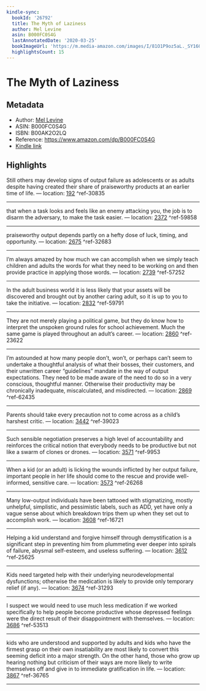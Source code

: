 ```yaml
---
kindle-sync:
  bookId: '26792'
  title: The Myth of Laziness
  author: Mel Levine
  asin: B000FC0S4G
  lastAnnotatedDate: '2020-03-25'
  bookImageUrl: 'https://m.media-amazon.com/images/I/81O1P9oz5aL._SY160.jpg'
  highlightsCount: 15
---
```

# The Myth of Laziness
## Metadata
* Author: [Mel Levine](https://www.amazon.com/Mel-Levine/e/B000APOX2Q/ref=dp_byline_cont_ebooks_1)
* ASIN: B000FC0S4G
* ISBN: B00AK2O2LQ
* Reference: https://www.amazon.com/dp/B000FC0S4G
* [Kindle link](kindle://book?action=open&asin=B000FC0S4G)

## Highlights
Still others may develop signs of output failure as adolescents or as adults despite having created their share of praiseworthy products at an earlier time of life. — location: [192](kindle://book?action=open&asin=B000FC0S4G&location=192) ^ref-30835

---
that when a task looks and feels like an enemy attacking you, the job is to disarm the adversary, to make the task easier. — location: [2372](kindle://book?action=open&asin=B000FC0S4G&location=2372) ^ref-59858

---
praiseworthy output depends partly on a hefty dose of luck, timing, and opportunity. — location: [2675](kindle://book?action=open&asin=B000FC0S4G&location=2675) ^ref-32683

---
I’m always amazed by how much we can accomplish when we simply teach children and adults the words for what they need to be working on and then provide practice in applying those words. — location: [2739](kindle://book?action=open&asin=B000FC0S4G&location=2739) ^ref-57252

---
In the adult business world it is less likely that your assets will be discovered and brought out by another caring adult, so it is up to you to take the initiative. — location: [2832](kindle://book?action=open&asin=B000FC0S4G&location=2832) ^ref-59791

---
They are not merely playing a political game, but they do know how to interpret the unspoken ground rules for school achievement. Much the same game is played throughout an adult’s career. — location: [2860](kindle://book?action=open&asin=B000FC0S4G&location=2860) ^ref-23622

---
I’m astounded at how many people don’t, won’t, or perhaps can’t seem to undertake a thoughtful analysis of what their bosses, their customers, and their unwritten career “guidelines” mandate in the way of output expectations. They need to be made aware of the need to do so in a very conscious, thoughtful manner. Otherwise their productivity may be chronically inadequate, miscalculated, and misdirected. — location: [2869](kindle://book?action=open&asin=B000FC0S4G&location=2869) ^ref-62435

---
Parents should take every precaution not to come across as a child’s harshest critic. — location: [3442](kindle://book?action=open&asin=B000FC0S4G&location=3442) ^ref-39023

---
Such sensible negotiation preserves a high level of accountability and reinforces the critical notion that everybody needs to be productive but not like a swarm of clones or drones. — location: [3571](kindle://book?action=open&asin=B000FC0S4G&location=3571) ^ref-9953

---
When a kid (or an adult) is licking the wounds inflicted by her output failure, important people in her life should come to the rescue and provide well-informed, sensitive care. — location: [3573](kindle://book?action=open&asin=B000FC0S4G&location=3573) ^ref-26268

---
Many low-output individuals have been tattooed with stigmatizing, mostly unhelpful, simplistic, and pessimistic labels, such as ADD, yet have only a vague sense about which breakdown trips them up when they set out to accomplish work. — location: [3608](kindle://book?action=open&asin=B000FC0S4G&location=3608) ^ref-16721

---
Helping a kid understand and forgive himself through demystification is a significant step in preventing him from plummeting ever deeper into spirals of failure, abysmal self-esteem, and useless suffering. — location: [3612](kindle://book?action=open&asin=B000FC0S4G&location=3612) ^ref-25625

---
Kids need targeted help with their underlying neurodevelopmental dysfunctions; otherwise the medication is likely to provide only temporary relief (if any). — location: [3674](kindle://book?action=open&asin=B000FC0S4G&location=3674) ^ref-31293

---
I suspect we would need to use much less medication if we worked specifically to help people become productive whose depressed feelings were the direct result of their disappointment with themselves. — location: [3686](kindle://book?action=open&asin=B000FC0S4G&location=3686) ^ref-53513

---
kids who are understood and supported by adults and kids who have the firmest grasp on their own insatiability are most likely to convert this seeming deficit into a major strength. On the other hand, those who grow up hearing nothing but criticism of their ways are more likely to write themselves off and give in to immediate gratification in life. — location: [3867](kindle://book?action=open&asin=B000FC0S4G&location=3867) ^ref-36765

---
